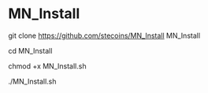 # MN_Install


git clone https://github.com/stecoins/MN_Install MN_Install

cd MN_Install

chmod +x MN_Install.sh

./MN_Install.sh

